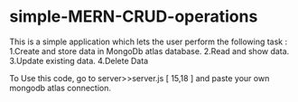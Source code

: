 # simple-MERN-CRUD-operations
This is a simple application which lets the user perform the following task :
1.Create and store data in MongoDb atlas database.
2.Read and show data.
3.Update existing data.
4.Delete Data

To Use this code,
go to server>>server.js [ 15,18 ]
 and paste your own mongodb atlas connection. 
